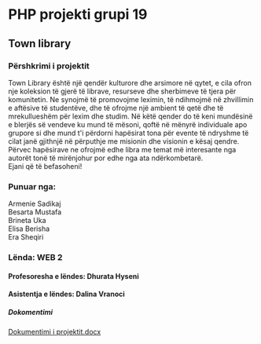 # PHP projekti grupi 19
## Town library

### Përshkrimi i projektit 
Town Library është një qendër kulturore dhe arsimore në qytet, e cila ofron nje koleksion të gjerë të librave, resurseve dhe sherbimeve të tjera për komunitetin. Ne synojmë të promovojme leximin, të ndihmojmë në zhvillimin e aftësive të studentëve, dhe të ofrojme një ambient të qetë dhe të mrekullueshëm për lexim dhe studim. Në këtë qender do të keni mundësinë e blerjës së vendeve ku mund të mësoni, qoftë në mënyrë individuale apo grupore si dhe mund t'i përdorni hapësirat tona për evente të ndryshme të cilat janë gjithnjë në përputhje me misionin dhe visionin e kësaj qendre. Përvec hapësirave ne ofrojmë edhe libra me temat më interesante nga autorët tonë të mirënjohur por edhe nga ata ndërkombetarë. <br>
Ejani që të befasoheni! <br>

### Punuar nga:
Armenie Sadikaj  <br>
Besarta Mustafa <br>
Brineta Uka <br>
Elisa Berisha <br>
Era Sheqiri

### Lënda: WEB 2
#### Profesoresha e lëndes: Dhurata Hyseni
#### Asistentja e lëndes: Dalina  Vranoci
##### Dokomentimi
[Dokumentimi i projektit.docx](https://github.com/BesartaMustafa1/web2/files/15054804/Dokumentimi.i.projektit.docx)
